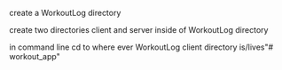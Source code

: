 
create a WorkoutLog directory

create two directories client and server inside of WorkoutLog directory

in command line cd to where ever WorkoutLog client directory is/lives"# workout_app" 

